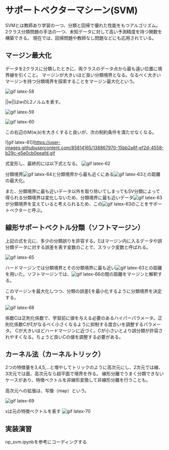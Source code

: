 # サポートベクターマシーン(SVM)
SVMとは教師あり学習の一つ、分類と回帰で優れた性能をもつアルゴリズム。
2クラス分類問題の手法の一つ、未知データに対して高い予測精度を持つ関数を構築できる。
現在では、回帰問題や教師なし問題などにも応用されている。

## マージン最大化
データを2クラスに分類したときに、両クラスのデータ点から最も遠い位置に境界線を引くこと。
マージンが大きいほど良い分類境界となる。なるべく大きいマージンを持つ分類境界を探索することをマージン最大化という。

![gif latex-58](https://user-images.githubusercontent.com/85814165/138866014-425a1e2a-01f9-4485-a8e3-c8575a188bc8.gif)

||w||はwのL2ノルムを表す。

![gif latex-59](https://user-images.githubusercontent.com/85814165/138866195-98722be6-d35e-4fc0-a446-c81b0ff6fe3a.gif)

![gif latex-60](https://user-images.githubusercontent.com/85814165/138866967-2024e72c-e31d-459b-afd6-d17fded738eb.gif)

この右辺のM(w,b)を大きくすると良いが、次の制約条件を満たせなくなる。

![gif latex-61](https://user-images.githubusercontent.com/85814165/138867970-15bb2a8f-ef2d-4558-b29c-e5e0cb0eeafd.gif

式変形し、最終的には以下式となる。
![gif latex-62](https://user-images.githubusercontent.com/85814165/138868378-8689860b-7b4e-4616-8d32-12b043dde88a.gif)

分類境界![gif latex-64](https://user-images.githubusercontent.com/85814165/138868684-53ae8076-89ae-487a-b220-b85f07b12986.gif)と分類境界から最も近くにある![gif latex-63](https://user-images.githubusercontent.com/85814165/138868599-87233ca4-231c-4cfd-bff2-9947c84878a3.gif)との距離の最大化。

また、分類境界に最も近いデータ以外を取り除いてしまってもSV分類によって得られる分類境界は変化しないため、分類境界に最も近いデータ![gif latex-63](https://user-images.githubusercontent.com/85814165/138868906-441fd119-934b-4a61-a6c1-4c6d4576f60c.gif)が分類境界を支えていると考えられるため、この![gif latex-63](https://user-images.githubusercontent.com/85814165/138869006-0e87fb9a-d974-4582-8313-2b0db80326cc.gif)のことをサポートベクターと呼ぶ。

## 線形サポートベクトル分類（ソフトマージン）
上記の式を元に、多少の分類誤りを許容する。ξはマージン内に入るデータや誤分類データに対する誤差を表す変数のことで、スラック変数と呼ばれる。

![gif latex-65](https://user-images.githubusercontent.com/85814165/138873497-a225da00-9bb0-4e43-9276-a81b4732e4f7.gif)

ハードマージンでは分類境界とその分類境界に最も近い![gif latex-63](https://user-images.githubusercontent.com/85814165/138873575-9a8e1f08-172c-47ba-bccd-116c7f1d740c.gif)との距離を用いた。ソフトマージンでは、![gif latex-66](https://user-images.githubusercontent.com/85814165/138873729-c03551e2-7028-4307-b9a4-a4193c6f4f0c.gif)の間の距離をマージンと解釈する。

このマージンを最大化しつつ、分類の誤差ξを最小化するように分類境界を決定する。

![gif latex-68](https://user-images.githubusercontent.com/85814165/138875488-3f778de8-36b4-4a45-a0b9-610cf1be9cf1.gif)

係数Cは正則化係数で、学習前に値を与える必要のあるハイパーパラメータ。正則化係数Cがξがなるべく小さくなるように抑制する度合いを調整するパラメータ。
Cが大きいほどハードマージンに近づく。Cが小さいとより誤分類が許容されやすくなる。ちょうど良いCの値を調整する必要がある。

## カーネル法（カーネルトリック）
2つの特徴量を3,4,5,...と増やしてトリックのように高次元にし、2次元では線、3次元では面、高次元なら超平面で境界を作る。
線形分離でうまく分類できないケースがあり、特徴ベクトルを非線形変換して非線形分離を行うことも。

高次元への拡張は、写像（map）という。

![gif latex-69](https://user-images.githubusercontent.com/85814165/138878425-f876a8a0-d86b-4e07-8816-ab0b61e838ad.gif)

xは元の特徴ベクトルを表す
![gif latex-70](https://user-images.githubusercontent.com/85814165/138878711-4069202f-313c-4057-a7db-92efb717b60e.gif)


## 実装演習
np_svm.ipynbを参考にコーディングする

